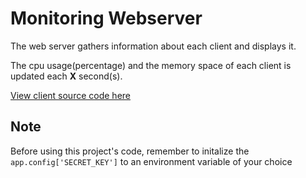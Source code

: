 # Monitoring Webserver

The web server gathers information about each client and displays it. 

The cpu usage(percentage) and the memory space of each client is updated each **X** second(s).

[View client source code here](https://github.com/Tomer-Rubinstein/MonitoringClient)
## Note
Before using this project's code, remember to initalize the ``app.config['SECRET_KEY']`` to an environment variable of your choice
